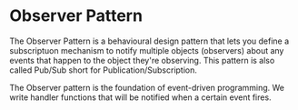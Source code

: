 # Observer Pattern

The Observer Pattern is a behavioural design pattern that lets you define a subscriptuon mechanism to notify multiple objects (observers) about any events that happen to the object they're observing. This pattern is also called Pub/Sub short for Publication/Subscription.

The Observer pattern is the foundation of event-driven programming. We write handler functions that will be notified when a certain event fires.